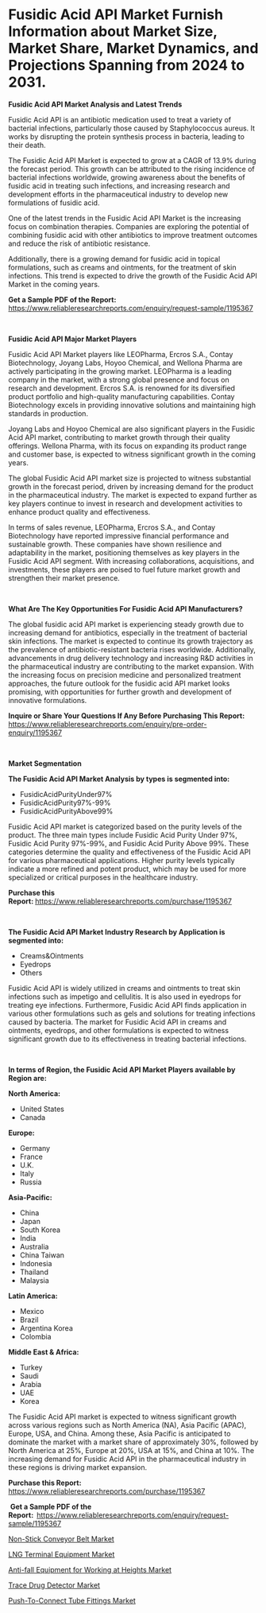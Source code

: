 <p><h1>Fusidic Acid API Market Furnish Information about Market Size, Market Share, Market Dynamics, and Projections Spanning from 2024 to 2031.</h1></p><p><strong>Fusidic Acid API Market Analysis and Latest Trends</strong></p>
<p><p>Fusidic Acid API is an antibiotic medication used to treat a variety of bacterial infections, particularly those caused by Staphylococcus aureus. It works by disrupting the protein synthesis process in bacteria, leading to their death.</p><p>The Fusidic Acid API Market is expected to grow at a CAGR of 13.9% during the forecast period. This growth can be attributed to the rising incidence of bacterial infections worldwide, growing awareness about the benefits of fusidic acid in treating such infections, and increasing research and development efforts in the pharmaceutical industry to develop new formulations of fusidic acid.</p><p>One of the latest trends in the Fusidic Acid API Market is the increasing focus on combination therapies. Companies are exploring the potential of combining fusidic acid with other antibiotics to improve treatment outcomes and reduce the risk of antibiotic resistance.</p><p>Additionally, there is a growing demand for fusidic acid in topical formulations, such as creams and ointments, for the treatment of skin infections. This trend is expected to drive the growth of the Fusidic Acid API Market in the coming years.</p></p>
<p><strong>Get a Sample PDF of the Report:&nbsp;</strong> <a href="https://www.reliableresearchreports.com/enquiry/request-sample/1195367">https://www.reliableresearchreports.com/enquiry/request-sample/1195367</a></p>
<p>&nbsp;</p>
<p><strong>Fusidic Acid API Major Market Players</strong></p>
<p><p>Fusidic Acid API Market players like LEOPharma, Ercros S.A., Contay Biotechnology, Joyang Labs, Hoyoo Chemical, and Wellona Pharma are actively participating in the growing market. LEOPharma is a leading company in the market, with a strong global presence and focus on research and development. Ercros S.A. is renowned for its diversified product portfolio and high-quality manufacturing capabilities. Contay Biotechnology excels in providing innovative solutions and maintaining high standards in production.</p><p>Joyang Labs and Hoyoo Chemical are also significant players in the Fusidic Acid API market, contributing to market growth through their quality offerings. Wellona Pharma, with its focus on expanding its product range and customer base, is expected to witness significant growth in the coming years.</p><p>The global Fusidic Acid API market size is projected to witness substantial growth in the forecast period, driven by increasing demand for the product in the pharmaceutical industry. The market is expected to expand further as key players continue to invest in research and development activities to enhance product quality and effectiveness.</p><p>In terms of sales revenue, LEOPharma, Ercros S.A., and Contay Biotechnology have reported impressive financial performance and sustainable growth. These companies have shown resilience and adaptability in the market, positioning themselves as key players in the Fusidic Acid API segment. With increasing collaborations, acquisitions, and investments, these players are poised to fuel future market growth and strengthen their market presence.</p></p>
<p>&nbsp;</p>
<p><strong>What Are The Key Opportunities For Fusidic Acid API Manufacturers?</strong></p>
<p><p>The global fusidic acid API market is experiencing steady growth due to increasing demand for antibiotics, especially in the treatment of bacterial skin infections. The market is expected to continue its growth trajectory as the prevalence of antibiotic-resistant bacteria rises worldwide. Additionally, advancements in drug delivery technology and increasing R&D activities in the pharmaceutical industry are contributing to the market expansion. With the increasing focus on precision medicine and personalized treatment approaches, the future outlook for the fusidic acid API market looks promising, with opportunities for further growth and development of innovative formulations.</p></p>
<p><strong>Inquire or Share Your Questions If Any Before Purchasing This Report:</strong> <a href="https://www.reliableresearchreports.com/enquiry/pre-order-enquiry/1195367">https://www.reliableresearchreports.com/enquiry/pre-order-enquiry/1195367</a></p>
<p>&nbsp;</p>
<p><strong>Market Segmentation</strong></p>
<p><strong>The Fusidic Acid API Market Analysis by types is segmented into:</strong></p>
<p><ul><li>FusidicAcidPurityUnder97%</li><li>FusidicAcidPurity97%-99%</li><li>FusidicAcidPurityAbove99%</li></ul></p>
<p><p>Fusidic Acid API market is categorized based on the purity levels of the product. The three main types include Fusidic Acid Purity Under 97%, Fusidic Acid Purity 97%-99%, and Fusidic Acid Purity Above 99%. These categories determine the quality and effectiveness of the Fusidic Acid API for various pharmaceutical applications. Higher purity levels typically indicate a more refined and potent product, which may be used for more specialized or critical purposes in the healthcare industry.</p></p>
<p><strong>Purchase this Report:&nbsp;</strong><a href="https://www.reliableresearchreports.com/purchase/1195367">https://www.reliableresearchreports.com/purchase/1195367</a></p>
<p>&nbsp;</p>
<p><strong>The Fusidic Acid API Market Industry Research by Application is segmented into:</strong></p>
<p><ul><li>Creams&Ointments</li><li>Eyedrops</li><li>Others</li></ul></p>
<p><p>Fusidic Acid API is widely utilized in creams and ointments to treat skin infections such as impetigo and cellulitis. It is also used in eyedrops for treating eye infections. Furthermore, Fusidic Acid API finds application in various other formulations such as gels and solutions for treating infections caused by bacteria. The market for Fusidic Acid API in creams and ointments, eyedrops, and other formulations is expected to witness significant growth due to its effectiveness in treating bacterial infections.</p></p>
<p>&nbsp;</p>
<p><strong>In terms of Region, the Fusidic Acid API Market Players available by Region are:</strong></p>
<p>
    <p> <strong> North America: </strong>
        <ul>
            <li>United States</li>
            <li>Canada</li>
        </ul>
        </p> 
    <p> <strong> Europe: </strong>
        <ul>
            <li>Germany</li>
            <li>France</li>
            <li>U.K.</li>
            <li>Italy</li>
            <li>Russia</li>
        </ul>
        </p> 
    <p> <strong> Asia-Pacific: </strong>
        <ul>
            <li>China</li>
            <li>Japan</li>
            <li>South Korea</li>
            <li>India</li>
            <li>Australia</li>
            <li>China Taiwan</li>
            <li>Indonesia</li>
            <li>Thailand</li>
            <li>Malaysia</li>
        </ul>
        </p> 
    <p> <strong> Latin America: </strong>
        <ul>
            <li>Mexico</li>
            <li>Brazil</li>
            <li>Argentina Korea</li>
            <li>Colombia</li>
        </ul>
        </p> 
    <p> <strong> Middle East & Africa: </strong>
        <ul>
            <li>Turkey</li>
            <li>Saudi</li>
            <li>Arabia</li>
            <li>UAE</li>
            <li>Korea</li>
        </ul>
    </p>
    </p>
<p><p>The Fusidic Acid API market is expected to witness significant growth across various regions such as North America (NA), Asia Pacific (APAC), Europe, USA, and China. Among these, Asia Pacific is anticipated to dominate the market with a market share of approximately 30%, followed by North America at 25%, Europe at 20%, USA at 15%, and China at 10%. The increasing demand for Fusidic Acid API in the pharmaceutical industry in these regions is driving market expansion.</p></p>
<p><strong>Purchase this Report: </strong><a href="https://www.reliableresearchreports.com/purchase/1195367">https://www.reliableresearchreports.com/purchase/1195367</a></p>
<p>&nbsp;<strong>Get a Sample PDF of the Report:&nbsp;&nbsp;</strong><a href="https://www.reliableresearchreports.com/enquiry/request-sample/1195367">https://www.reliableresearchreports.com/enquiry/request-sample/1195367</a></p>
<p><strong></strong></p>
<p><p><a href="https://medium.com/@entelaloshi55/non-stick-conveyor-belt-market-insight-market-trends-growth-forecasted-from-2024-to-2031-120175e9ca05">Non-Stick Conveyor Belt Market</a></p><p><a href="https://medium.com/@entelaloshi55/lng-terminal-equipment-market-size-market-outlook-and-market-forecast-2024-to-2031-8985b59a9a57">LNG Terminal Equipment Market</a></p><p><a href="https://medium.com/@judithhoffman05/anti-fall-equipment-for-working-at-heights-market-furnishes-information-on-market-share-market-950dda22b1f7">Anti-fall Equipment for Working at Heights Market</a></p><p><a href="https://medium.com/@judithhoffman05/trace-drug-detector-market-trends-forecast-and-competitive-analysis-to-2031-02c06027333f">Trace Drug Detector Market</a></p><p><a href="https://medium.com/@jamesromero59/push-to-connect-tube-fittings-market-outlook-industry-overview-and-forecast-2024-to-2031-a18185f43654">Push-To-Connect Tube Fittings Market</a></p></p>